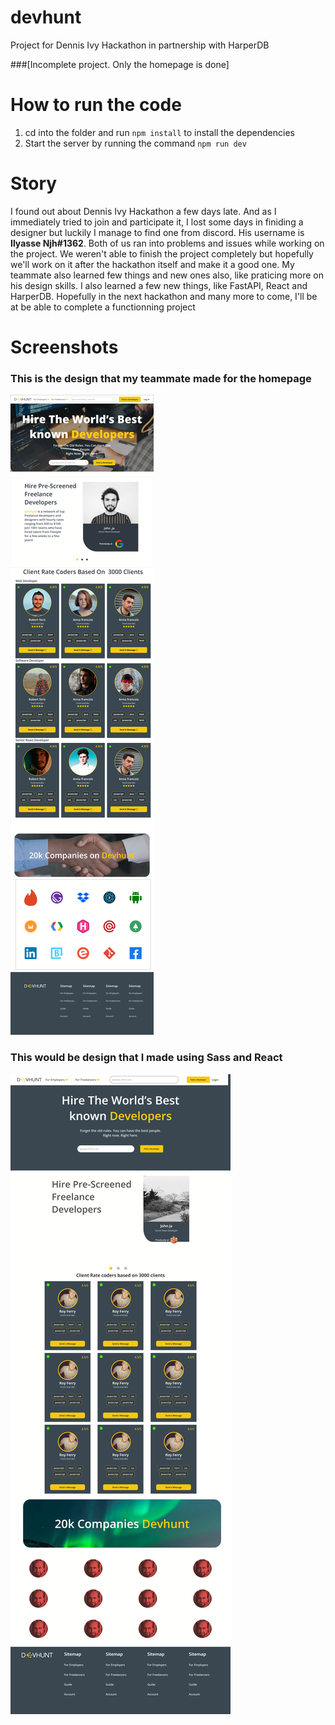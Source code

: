 # devhunt
Project for Dennis Ivy Hackathon in partnership with HarperDB

###[Incomplete project. Only the homepage is done]

# How to run the code
1. cd into the folder and run `npm install` to install the dependencies
2. Start the server by running the command `npm run dev`


# Story
I found out about Dennis Ivy Hackathon a few days late. And as I immediately tried to join and participate it, I lost some days in finiding a designer but luckily I manage to find one from discord. His username is **Ilyasse Njh#1362**. Both of us ran into problems and issues while working on the project. We weren't able to finish the project completely but hopefully we'll work on it after the hackathon itself and make it a good one. My teammate also learned few things and new ones also, like praticing more on his design skills. I also learned a few new things, like FastAPI, React and HarperDB. Hopefully in the next hackathon and many more to come, I'll be at be able to complete a functionning project

# Screenshots
### This is the design that my teammate made for the homepage
<img src="https://github.com/OkenHaha/devhunt/blob/main/homepage.png"/>

### This would be design that I made using Sass and React
<img src="https://github.com/OkenHaha/devhunt/blob/main/coded_design.png"/>

